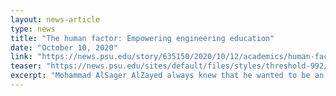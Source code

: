 ```yaml
---
layout: news-article
type: news
title: "The human factor: Empowering engineering education"
date: "October 10, 2020"
link: "https://news.psu.edu/story/635150/2020/10/12/academics/human-factor-empowering-engineering-education"
teaser: "https://news.psu.edu/sites/default/files/styles/threshold-992/public/Presenting%20in%20edsgn%20100.JPG"
excerpt: "Mohammad AlSager AlZayed always knew that he wanted to be an engineer, but he didn’t realize his passion for engineering education until he began his academic career at Penn State. AlZayed came to the Harold and Inge Marcus Department of Industrial and Manufacturing Engineering in 2012 because he wanted to earn his degree from the first ever industrial engineering department in the world."
---
```

